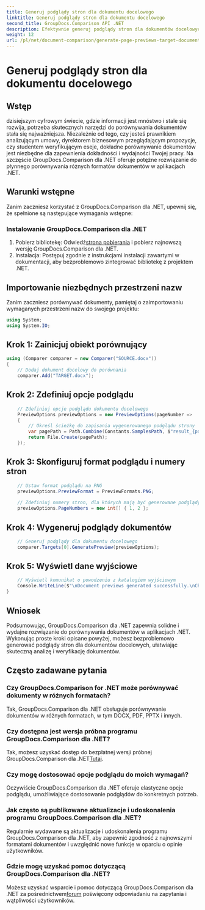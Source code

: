 ```yaml
---
title: Generuj podglądy stron dla dokumentu docelowego
linktitle: Generuj podglądy stron dla dokumentu docelowego
second_title: GroupDocs.Comparison API .NET
description: Efektywnie generuj podglądy stron dla dokumentów docelowych za pomocą GroupDocs.Comparison dla .NET. Postępuj zgodnie z naszym przewodnikiem krok po kroku, aby bezproblemowo porównać dokumenty.
weight: 12
url: /pl/net/document-comparison/generate-page-previews-target-document/
---
```


# Generuj podglądy stron dla dokumentu docelowego

## Wstęp
dzisiejszym cyfrowym świecie, gdzie informacji jest mnóstwo i stale się rozwija, potrzeba skutecznych narzędzi do porównywania dokumentów stała się najważniejsza. Niezależnie od tego, czy jesteś prawnikiem analizującym umowy, dyrektorem biznesowym przeglądającym propozycje, czy studentem weryfikującym eseje, dokładne porównywanie dokumentów jest niezbędne dla zapewnienia dokładności i wydajności Twojej pracy. Na szczęście GroupDocs.Comparison dla .NET oferuje potężne rozwiązanie do płynnego porównywania różnych formatów dokumentów w aplikacjach .NET.
## Warunki wstępne
Zanim zaczniesz korzystać z GroupDocs.Comparison dla .NET, upewnij się, że spełnione są następujące wymagania wstępne:
### Instalowanie GroupDocs.Comparison dla .NET
1.  Pobierz bibliotekę: Odwiedź[strona pobierania](https://releases.groupdocs.com/comparison/net/) i pobierz najnowszą wersję GroupDocs.Comparison dla .NET.
2. Instalacja: Postępuj zgodnie z instrukcjami instalacji zawartymi w dokumentacji, aby bezproblemowo zintegrować bibliotekę z projektem .NET.

## Importowanie niezbędnych przestrzeni nazw
Zanim zaczniesz porównywać dokumenty, pamiętaj o zaimportowaniu wymaganych przestrzeni nazw do swojego projektu:
```csharp
using System;
using System.IO;

```
## Krok 1: Zainicjuj obiekt porównujący
```csharp
using (Comparer comparer = new Comparer("SOURCE.docx"))
{
    // Dodaj dokument docelowy do porównania
    comparer.Add("TARGET.docx");
```
## Krok 2: Zdefiniuj opcje podglądu
```csharp
    // Zdefiniuj opcje podglądu dokumentu docelowego
    PreviewOptions previewOptions = new PreviewOptions(pageNumber =>
    {
        // Określ ścieżkę do zapisania wygenerowanego podglądu strony
        var pagePath = Path.Combine(Constants.SamplesPath, $"result_{pageNumber}.png");
        return File.Create(pagePath);
    });
```
## Krok 3: Skonfiguruj format podglądu i numery stron
```csharp
    // Ustaw format podglądu na PNG
    previewOptions.PreviewFormat = PreviewFormats.PNG;
    
    // Zdefiniuj numery stron, dla których mają być generowane podglądy
    previewOptions.PageNumbers = new int[] { 1, 2 };
```
## Krok 4: Wygeneruj podglądy dokumentów
```csharp
    // Generuj podglądy dla dokumentu docelowego
    comparer.Targets[0].GeneratePreview(previewOptions);
```
## Krok 5: Wyświetl dane wyjściowe
```csharp
    // Wyświetl komunikat o powodzeniu z katalogiem wyjściowym
    Console.WriteLine($"\nDocument previews generated successfully.\nCheck output in {Directory.GetCurrentDirectory()}.");
}
```

## Wniosek
Podsumowując, GroupDocs.Comparison dla .NET zapewnia solidne i wydajne rozwiązanie do porównywania dokumentów w aplikacjach .NET. Wykonując proste kroki opisane powyżej, możesz bezproblemowo generować podglądy stron dla dokumentów docelowych, ułatwiając skuteczną analizę i weryfikację dokumentów.
## Często zadawane pytania
### Czy GroupDocs.Comparison for .NET może porównywać dokumenty w różnych formatach?
Tak, GroupDocs.Comparison dla .NET obsługuje porównywanie dokumentów w różnych formatach, w tym DOCX, PDF, PPTX i innych.
### Czy dostępna jest wersja próbna programu GroupDocs.Comparison dla .NET?
 Tak, możesz uzyskać dostęp do bezpłatnej wersji próbnej GroupDocs.Comparison dla .NET[Tutaj](https://releases.groupdocs.com/).
### Czy mogę dostosować opcje podglądu do moich wymagań?
Oczywiście GroupDocs.Comparison dla .NET oferuje elastyczne opcje podglądu, umożliwiające dostosowanie podglądów do konkretnych potrzeb.
### Jak często są publikowane aktualizacje i udoskonalenia programu GroupDocs.Comparison dla .NET?
Regularnie wydawane są aktualizacje i udoskonalenia programu GroupDocs.Comparison dla .NET, aby zapewnić zgodność z najnowszymi formatami dokumentów i uwzględnić nowe funkcje w oparciu o opinie użytkowników.
### Gdzie mogę uzyskać pomoc dotyczącą GroupDocs.Comparison dla .NET?
 Możesz uzyskać wsparcie i pomoc dotyczącą GroupDocs.Comparison dla .NET za pośrednictwem[forum](https://forum.groupdocs.com/c/comparison/12) poświęcony odpowiadaniu na zapytania i wątpliwości użytkowników.